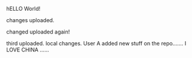 hELLO World!

changes uploaded.

changed uploaded again!

third uploaded. local changes.
User A added new stuff on the repo....... I LOVE CHINA ......
